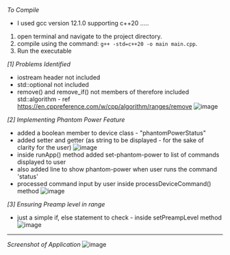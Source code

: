 *To Compile*
- I used gcc version 12.1.0 supporting c++20
  .....
1. open terminal and navigate to the project directory.
2. compile using the command: `g++ -std=c++20 -o main main.cpp`.
3. Run the executable

*[1] Problems Identified*

- iostream header not included
- std::optional not included
- remove() and remove_if() not members of <ranges> therefore included std::algorithm - ref https://en.cppreference.com/w/cpp/algorithm/ranges/remove
![image](https://github.com/user-attachments/assets/12c2a79c-6f56-4122-b799-12c5479f8771)

*[2] Implementing Phantom Power Feature*
- added a boolean member to device class - "phantomPowerStatus"
- added setter and getter (as string to be displayed - for the sake of clarity for the user)
  ![image](https://github.com/user-attachments/assets/52c8ffa4-78ed-43e9-8b58-1275651ff0dd)
- inside runApp() method added set-phantom-power to list of commands displayed to user
- also added line to show phantom-power when user runs the command 'status'
- processed command input by user inside processDeviceCommand() method
 ![image](https://github.com/user-attachments/assets/a025bac2-892e-4896-bcee-6800d7f8aeab)


*[3] Ensuring Preamp level in range*
- just a simple if, else statement to check - inside setPreampLevel method
  ![image](https://github.com/user-attachments/assets/b168762c-1a1e-42db-b5aa-865daf31d5ff)

-------------------------------------------------------------------------------------------------------------------------------------------------------------------------------------------------------------------
*Screenshot of Application*
![image](https://github.com/user-attachments/assets/a8b29ef9-d795-45d9-808e-064269b99236)
